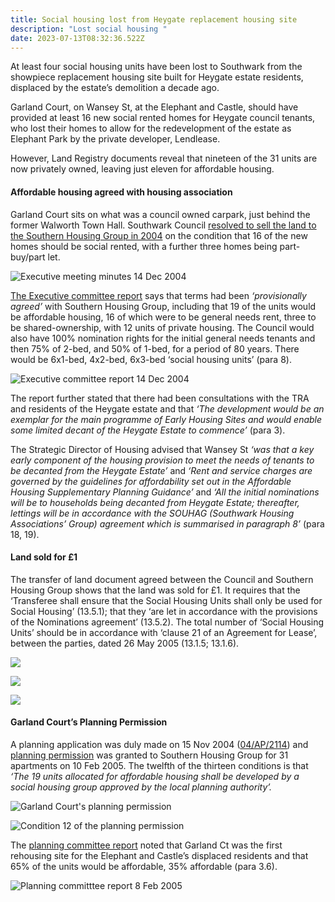 ```yaml
---
title: Social housing lost from Heygate replacement housing site
description: "Lost social housing "
date: 2023-07-13T08:32:36.522Z
---
```

At least four social housing units have been lost to Southwark from the showpiece replacement housing site built for Heygate estate residents, displaced by the estate’s demolition a decade ago.


Garland Court, on Wansey St, at the Elephant and Castle, should have provided at least 16 new social rented homes for Heygate council tenants, who lost their homes to allow for the redevelopment of the estate as Elephant Park by the private developer, Lendlease.


However, Land Registry documents reveal that nineteen of the 31 units are now privately owned, leaving just eleven for affordable housing.

#### Affordable housing agreed with housing association


Garland Court sits on what was a council owned carpark, just behind the former Walworth Town Hall. Southwark Council [resolved to sell the land to the Southern Housing Group in 2004](https://moderngov.southwark.gov.uk/Data/Executive/20041214/Agenda/Minutes.pdf) on the condition that 16 of the new homes should be social rented, with a further three homes being part-buy/part let.

![](img/council_resolution_sale_wansey_st_car_park_141204.png "Executive meeting minutes 14 Dec 2004")

 [The Executive committee report](<https://moderngov.southwark.gov.uk/Data/Executive/20041214/Agenda/Item 18 - Site known asthe Wansey Street car park, Wansey Street, SE17 - Disposal.pdf>) says that terms had been *‘provisionally agreed’* with Southern Housing Group, including that 19 of the units would be affordable housing, 16 of which were to be general needs rent, three to be shared-ownership, with 12 units of private housing.  The Council would also have 100% nomination rights for the initial general needs tenants and then 75% of 2-bed, and 50% of 1-bed, for a period of 80 years.  There would be 6x1-bed, 4x2-bed, 6x3-bed ‘social housing units’ (para 8).

![](img/executive_committee_report_141204.png "Executive committee report 14 Dec 2004")

The report further stated that there had been consultations with the TRA and residents of the Heygate estate and that *‘The development would be an exemplar for the main programme of Early Housing Sites and would enable some limited decant of the Heygate Estate to commence’* (para 3).


The Strategic Director of Housing advised that Wansey St *‘was that a key early component of the housing provision to meet the needs of tenants to be decanted from the Heygate Estate’* and *‘Rent and service charges are governed by the guidelines for affordability set out in the Affordable Housing Supplementary Planning Guidance’* and *‘All the initial nominations will be to households being decanted from Heygate Estate; thereafter, lettings will be in accordance with the SOUHAG (Southwark Housing Associations’ Group) agreement which is summarised in paragraph 8’* (para 18, 19).

#### Land sold for £1

The transfer of land document agreed between the Council and Southern Housing Group shows that the land was sold for £1.  It requires that the ‘Transferee shall ensure that the Social Housing Units shall only be used for Social Housing’ (13.5.1); that they ‘are let in accordance with the provisions of the Nominations agreement’ (13.5.2).  The total number of ‘Social Housing Units’ should be in accordance with ‘clause 21 of an Agreement for Lease’, between the parties, dated 26 May 2005 (13.1.5; 13.1.6). 

![](img/trans_of_land_doc_one.jpg)

![](img/trans_of_land_two.jpg)

![](img/trans_of_land_three.jpg)

#### Garland Court’s Planning Permission

A planning application was duly made on 15 Nov 2004 ([04/AP/2114](https://planning.southwark.gov.uk/online-applications/applicationDetails.do?keyVal=ZZZV2EKBWR512&activeTab=summary)) and [planning permission](https://planning.southwark.gov.uk/online-applications/files/42B1169A9A7CE9D048A133688E5CB8FF/04_AP_2114--48162.rtf) was granted to Southern Housing Group for 31 apartments on 10 Feb 2005.  The twelfth of the thirteen conditions is that *‘The 19 units allocated for affordable housing shall be developed by a social housing group approved by the local planning authority’.*

![Garland Court's planning permission ](img/planning_permission_04ap2114_wansey_st.png)

![Condition 12 of the planning permission](img/planning_permission_condition_12_04ap2114_100205.png)

The [planning committee report](https://planning.southwark.gov.uk/online-applications/files/2381DCF0E4C00C3F4271D57BFAC3A5FF/pdf/04_AP_2114-PLANNING_STATEMENT-2371542.pdf) noted that Garland Ct was the first rehousing site for the Elephant and Castle’s displaced residents and that 65%  of the units would be affordable, 35% affordable (para 3.6).

![](img/planning_committee_report_3.6_080205.png "Planning committtee report 8 Feb 2005")